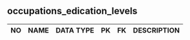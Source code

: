 occupations_edication_levels
----------------------------


NO | NAME | DATA TYPE | PK | FK | DESCRIPTION            
---|------|-----------|----|----|-------------

